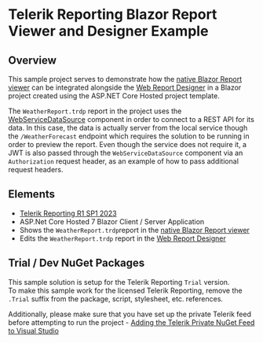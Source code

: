 # Telerik Reporting Blazor Report Viewer and Designer Example

## Overview

This sample project serves to demonstrate how the [native Blazor Report viewer](https://docs.telerik.com/reporting/embedding-reports/display-reports-in-applications/web-application/native-blazor-report-viewer/overview) can be integrated alongside the [Web Report Designer](https://docs.telerik.com/reporting/designing-reports/report-designer-tools/web-report-designer/overview) in a Blazor project created using the ASP.NET Core Hosted project template.

The `WeatherReport.trdp` report in the project uses the [WebServiceDataSource](https://docs.telerik.com/reporting/designing-reports/connecting-to-data/data-source-components/webservicedatasource-component/overview) component in order to connect to a REST API for its data. In this case, the data is actually server from the local service though the `/WeatherForecast` endpoint which requires the solution to be running in order to preview the report. Even though the service does not require it, a JWT is also passed through the `WebServiceDataSource` component via an `Authorization` request header, as an example of how to pass additional request headers.

## Elements

- [Telerik Reporting R1 SP1 2023](https://www.telerik.com/support/whats-new/reporting/release-history/progress-telerik-reporting-r1-2023-sp1-17-0-23-315)
- ASP.Net Core Hosted 7 Blazor Client / Server Application
- Shows the `WeatherReport.trdp`report in the [native Blazor Report viewer](https://docs.telerik.com/reporting/embedding-reports/display-reports-in-applications/web-application/native-blazor-report-viewer/overview)
- Edits the `WeatherReport.trdp` report in the [Web Report Designer](https://docs.telerik.com/reporting/designing-reports/report-designer-tools/web-report-designer/overview)

## Trial / Dev NuGet Packages

This sample solution is setup for the Telerik Reporting `Trial` version.</br>
To make this sample work for the licensed Telerik Reporting, remove the `.Trial` suffix from the package, script, stylesheet, etc. references.

Additionally, please make sure that you have set up the private Telerik feed before attempting to run the project - [Adding the Telerik Private NuGet Feed to Visual Studio](https://docs.telerik.com/reporting/getting-started/installation/adding-private-nuget-feed)
